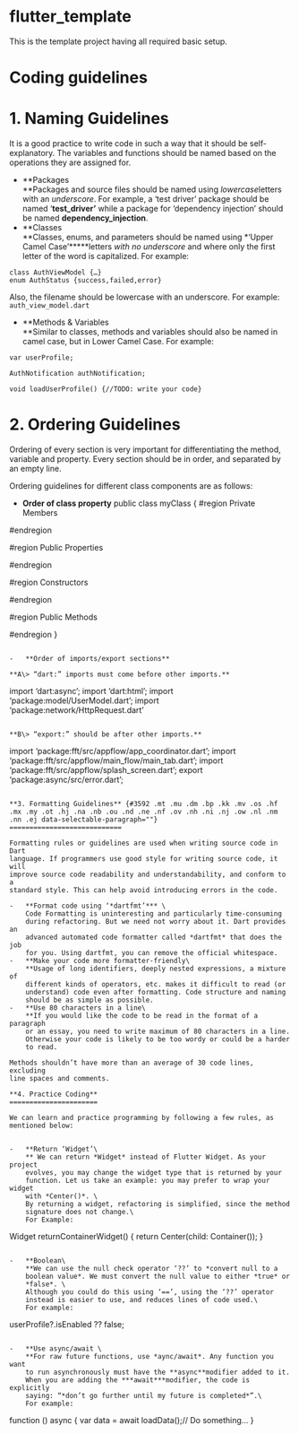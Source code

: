 # flutter_template

This is the template project having all required basic setup.

# Coding guidelines


**1. Naming Guidelines**
========================
It is a good practice to write code in such a way
that it should be self-explanatory. The variables and functions should
be named based on the operations they are assigned for.

-   **Packages\
    **Packages and source files should be named using *lowercase*letters
    with an *underscore*. For example, a ‘test driver’ package should be
    named ‘**test\_driver’** while a package for ‘dependency injection’
    should be named **dependency\_injection**.
-   **Classes\
    **Classes, enums, and parameters should be named using *‘Upper Camel
    Case’*****letters *with no underscore* and where only the first
    letter of the word is capitalized. For example:

```
class AuthViewModel {…}
enum AuthStatus {success,failed,error}
```

Also, the filename should be lowercase with an underscore. For example:
`auth_view_model.dart`

-   **Methods & Variables\
    **Similar to classes, methods and variables should also be named in
    camel case, but in Lower Camel Case. For example:

```
var userProfile;

AuthNotification authNotification;

void loadUserProfile() {//TODO: write your code}
```

**2. Ordering Guidelines**
==========================

Ordering of every section is very important for differentiating the
method, variable and property. Every section should be in order, and
separated by an empty line.

Ordering guidelines for different class components are as follows:

-   **Order of class property**
public class myClass
{
#region Private Members

#endregion

#region Public Properties

#endregion

#region Constructors

#endregion

#region Public Methods

#endregion
}
```

-   **Order of imports/export sections**

**A\> “dart:” imports must come before other imports.**

```

import ‘dart:async’;
import ‘dart:html’;
import ‘package:model/UserModel.dart’;
import ‘package:network/HttpRequest.dart’
```

**B\> “export:” should be after other imports.**

```
import ‘package:fft/src/appflow/app_coordinator.dart’;
import ‘package:fft/src/appflow/main_flow/main_tab.dart’;
import ‘package:fft/src/appflow/splash_screen.dart’;
export ‘package:async/src/error.dart’;
```

**3. Formatting Guidelines** {#3592 .mt .mu .dm .bp .kk .mv .os .hf .mx .my .ot .hj .na .nb .ou .nd .ne .nf .ov .nh .ni .nj .ow .nl .nm .nn .ej data-selectable-paragraph=""}
============================

Formatting rules or guidelines are used when writing source code in Dart
language. If programmers use good style for writing source code, it will
improve source code readability and understandability, and conform to a
standard style. This can help avoid introducing errors in the code.

-   **Format code using ‘*dartfmt’*** \
    Code Formatting is uninteresting and particularly time-consuming
    during refactoring. But we need not worry about it. Dart provides an
    advanced automated code formatter called *dartfmt* that does the job
    for you. Using dartfmt, you can remove the official whitespace.
-   **Make your code more formatter-friendly\
    **Usage of long identifiers, deeply nested expressions, a mixture of
    different kinds of operators, etc. makes it difficult to read (or
    understand) code even after formatting. Code structure and naming
    should be as simple as possible.
-   **Use 80 characters in a line\
    **If you would like the code to be read in the format of a paragraph
    or an essay, you need to write maximum of 80 characters in a line.
    Otherwise your code is likely to be too wordy or could be a harder
    to read.

Methods shouldn’t have more than an average of 30 code lines, excluding
line spaces and comments.

**4. Practice Coding** 
======================

We can learn and practice programming by following a few rules, as
mentioned below:


-   **Return ‘Widget’\
    ** We can return *Widget* instead of Flutter Widget. As your project
    evolves, you may change the widget type that is returned by your
    function. Let us take an example: you may prefer to wrap your widget
    with *Center()*. \
    By returning a widget, refactoring is simplified, since the method
    signature does not change.\
    For Example:

```
Widget returnContainerWidget()
{
	return Center(child: Container());
}
```

-   **Boolean\
    **We can use the null check operator ‘??’ to *convert null to a
    boolean value*. We must convert the null value to either *true* or
    *false*. \
    Although you could do this using ‘==’, using the ‘??’ operator
    instead is easier to use, and reduces lines of code used.\
    For example:

```
userProfile?.isEnabled ?? false;
```

-   **Use async/await \
    **For raw future functions, use *aync/await*. Any function you want
    to run asynchronously must have the **async**modifier added to it.
    When you are adding the ***await***modifier, the code is explicitly
    saying: “*don’t go further until my future is completed*”.\
    For example:

```
function () async
{
	var data = await loadData();// Do something…
}
```


